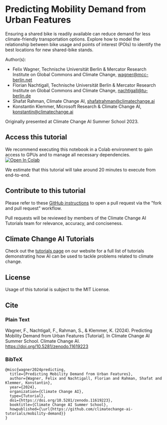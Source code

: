 # Predicting Mobility Demand from Urban Features
Ensuring a shared bike is readily available can reduce demand for less climate-friendly transportation options. Explore how to model the relationship between bike usage and points of interest (POIs) to identify the best locations for new shared-bike stands.

Author(s):
* Felix Wagner, Technische Universität Berlin & Mercator Research Institute on Global Commons and Climate Change, wagner@mcc-berlin.net
* Florian Nachtigall, Technische Universität Berlin & Mercator Research Institute on Global Commons and Climate Change, nachtigall@tu-berlin.de
* Shafat Rahman, Climate Change AI, shafatrahman@climatechange.ai
* Konstantin Klemmer, Microsoft Research & Climate Change AI, konstantin@climatechange.ai

Originally presented at Climate Change AI Summer School 2023.

## Access this tutorial

We recommend executing this notebook in a Colab environment to gain access to GPUs and to manage all necessary dependencies. <a target="_blank" href="https://colab.research.google.com/github/climatechange-ai-tutorials/mobility-demand/blob/main/Predicting_Mobility_Demand_From_Urban_Features.ipynb">
  <img src="https://colab.research.google.com/assets/colab-badge.svg" alt="Open In Colab"/>
</a>

We estimate that this tutorial will take around 20 minutes to execute from end-to-end.

## Contribute to this tutorial

Please refer to these [GitHub instructions](https://docs.github.com/en/get-started/exploring-projects-on-github/contributing-to-a-project#about-forking) to open a pull request via the "fork and pull request" workflow. 

Pull requests will be reviewed by members of the Climate Change AI Tutorials team for relevance, accuracy, and conciseness.

## Climate Change AI Tutorials
Check out the [tutorials page](https://www.climatechange.ai/tutorials?) on our website for a full list of tutorials demonstrating how AI can be used to tackle problems related to climate change.

## License
Usage of this tutorial is subject to the MIT License.

## Cite

### Plain Text
Wagner, F., Nachtigall, F., Rahman, S., & Klemmer, K. (2024). Predicting Mobility Demand from Urban Features [Tutorial]. In Climate Change AI Summer School. Climate Change AI. https://doi.org/10.5281/zenodo.11619223

### BibTeX

```
@misc{wagner2024predicting,
  title={Predicting Mobility Demand from Urban Features},
  author={Wagner, Felix and Nachtigall, Florian and Rahman, Shafat and Klemmer, Konstantin},
  year={2024},
  organization={Climate Change AI},
  type={Tutorial},
  doi={https://doi.org/10.5281/zenodo.11619223},
  booktitle={Climate Change AI Summer School},
  howpublished={\url{https://github.com/climatechange-ai-tutorials/mobility-demand}}
}
```
